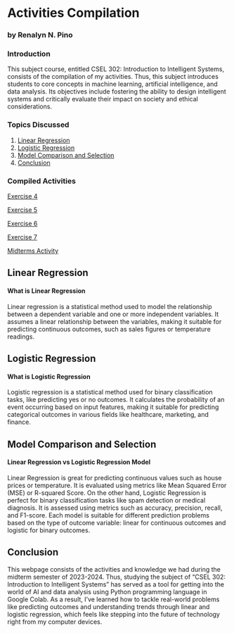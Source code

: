 # Activities Compilation
### by Renalyn N. Pino

### Introduction

This subject course, entitled CSEL 302: Introduction to Intelligent Systems, consists of the compilation of my activities. Thus, this subject introduces students to core concepts in machine learning, artificial intelligence, and data analysis. Its objectives include fostering the ability to design intelligent systems and critically evaluate their impact on society and ethical considerations.

###  Topics Discussed
1. [Linear Regression](#linear-regression)
2. [Logistic Regression](#logistic-regression)
3. [Model Comparison and Selection](#model-comparison-and-selection)
4. [Conclusion](#conclusion)

### Compiled Activities

<a href="2A_PINO_EXER4.ipynb">Exercise 4</a>

<a href="2A_PINO_EXER5.ipynb">Exercise 5</a>

<a href="2A_PINO_EXER6.ipynb">Exercise 6</a>

<a href="2A_PINO_EXER7.ipynb">Exercise 7</a>

<a href="2A_PINO_MIDTERM.ipynb">Midterms Activity</a>

## Linear Regression
#### What is Linear Regression

Linear regression is a statistical method used to model the relationship between a dependent variable and one or more independent variables. It assumes a linear relationship between the variables, making it suitable for predicting continuous outcomes, such as sales figures or temperature readings.

## Logistic Regression
#### What is Logistic Regression

Logistic regression is a statistical method used for binary classification tasks, like predicting yes or no outcomes. It calculates the probability of an event occurring based on input features, making it suitable for predicting categorical outcomes in various fields like healthcare, marketing, and finance.

## Model Comparison and Selection
#### Linear Regression vs Logistic Regression Model

Linear Regression is great for predicting continuous values such as house prices or temperature. It is evaluated using metrics like Mean Squared Error (MSE) or R-squared Score. On the other hand, Logistic Regression is perfect for binary classification tasks like spam detection or medical diagnosis. It is assessed using metrics such as accuracy, precision, recall, and F1-score. Each model is suitable for different prediction problems based on the type of outcome variable: linear for continuous outcomes and logistic for binary outcomes.

## Conclusion
This webpage consists of the activities and knowledge we had during the midterm semester of 2023-2024. Thus, studying the subject of “CSEL 302: Introduction to Intelligent Systems” has served as a tool for getting into the world of AI and data analysis using Python programming language in Google Colab. As a result, I’ve learned how to tackle real-world problems like predicting outcomes and understanding trends through linear and logistic regression, which feels like stepping into the future of technology right from my computer devices.



